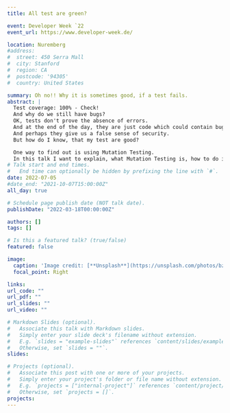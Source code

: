 ```yaml
---
title: All test are green?

event: Developer Week `22
event_url: https://www.developer-week.de/

location: Nuremberg
#address:
#  street: 450 Serra Mall
#  city: Stanford
#  region: CA
#  postcode: '94305'
#  country: United States

summary: Oh no!! Why it is sometimes good, if a test fails.
abstract: |
  Test coverage: 100% - Check!  
  And why do we still have bugs?  
  OK, tests don't prove the absence of errors.  
  And at the end of the day, they are just code which could contain bugs as well.  
  And perhaps they give us a false sense of security.  
  But how do I know, that my test are good?  

  One way to find out is using Mutation Testing.  
  In this talk I want to explain, what Mutation Testing is, how to do it and when it is helpful.
# Talk start and end times.
#   End time can optionally be hidden by prefixing the line with `#`.
date: 2022-07-05
#date_end: "2021-10-07T15:00:00Z"
all_day: true

# Schedule page publish date (NOT talk date).
publishDate: "2022-03-18T00:00:00Z"

authors: []
tags: []

# Is this a featured talk? (true/false)
featured: false

image:
  caption: 'Image credit: [**Unsplash**](https://unsplash.com/photos/bzdhc5b3Bxs)'
  focal_point: Right

links:
url_code: ""
url_pdf: ""
url_slides: ""
url_video: ""

# Markdown Slides (optional).
#   Associate this talk with Markdown slides.
#   Simply enter your slide deck's filename without extension.
#   E.g. `slides = "example-slides"` references `content/slides/example-slides.md`.
#   Otherwise, set `slides = ""`.
slides:

# Projects (optional).
#   Associate this post with one or more of your projects.
#   Simply enter your project's folder or file name without extension.
#   E.g. `projects = ["internal-project"]` references `content/project/deep-learning/index.md`.
#   Otherwise, set `projects = []`.
projects:
---
```

